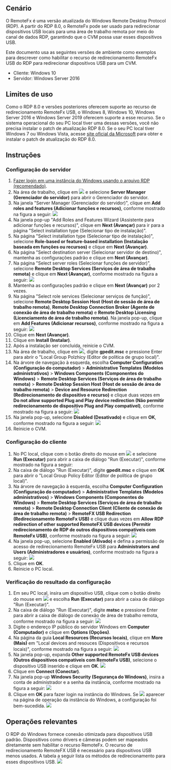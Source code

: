 ## Cenário

O RemoteFx é uma versão atualizada do Windows Remote Desktop Protocol (RDP). A partir do RDP 8.0, o RemoteFx pode ser usado para redirecionar dispositivos USB locais para uma área de trabalho remota por meio do canal de dados RDP, garantindo que o CVM possa usar esses dispositivos USB.

Este documento usa as seguintes versões de ambiente como exemplos para descrever como habilitar o recurso de redirecionamento RemoteFx USB do RDP para redirecionar dispositivos USB para um CVM.
- Cliente: Windows 10
- Servidor: Windows Server 2016

## Limites de uso

Como o RDP 8.0 e versões posteriores oferecem suporte ao recurso de redirecionamento RemoteFx USB, o Windows 8, Windows 10, Windows Server 2016 e Windows Server 2019 oferecem suporte a esse recurso. Se o sistema operacional do seu PC local tiver uma dessas versões, você não precisa instalar o patch de atualização RDP 8.0. Se o seu PC local tiver Windows 7 ou Windows Vista, acesse [site oficial da Microsoft](https://support.microsoft.com/en-us) para obter e instalar o patch de atualização do RDP 8.0.


## Instruções

### Configuração do servidor

1. [Fazer login em uma instância do Windows usando o arquivo RDP (recomendado)](https://intl.cloud.tencent.com/document/product/213/5435).
2. Na área de trabalho, clique em <img src="https://main.qcloudimg.com/raw/ab9a3a22baf69f63a90a43476f12db94.png" style="margin: 0;"></img> e selecione **Server Manager (Gerenciador do servidor)** para abrir o Gerenciador do servidor.
3. Na janela "Server Manager (Gerenciador do servidor)", clique em **Add roles and features (Adicionar funções e recursos)**, conforme mostrado na figura a seguir:
![](https://main.qcloudimg.com/raw/4ee64b60cf2993013698c2f641ea8dc1.png)
4. Na janela pop-up "Add Roles and Features Wizard (Assistente para adicionar funções e recursos)", clique em **Next (Avançar)** para ir para a página "Select installation type (Selecionar tipo de instalação)".
5. Na página "Select installation type (Selecionar tipo de instalação)", selecione **Role-based or feature-based installation (Instalação baseada em funções ou recursos)** e clique em **Next (Avançar)**.
6. Na página "Select destination server (Selecionar servidor de destino)", mantenha as configurações padrão e clique em **Next (Avançar)**.
7. Na página "Select server roles (Selecionar funções de servidor)", selecione **Remote Desktop Services (Serviços de área de trabalho remota)** e clique em **Next (Avançar)**, conforme mostrado na figura a seguir:
![](https://main.qcloudimg.com/raw/76481a67eb8aa5b98e2e8a8de5895263.png)
8. Mantenha as configurações padrão e clique em **Next (Avançar)** por 2 vezes.
9. Na página "Select role services (Selecionar serviços de função)", selecione **Remote Desktop Session Host (Host de sessão de área de trabalho remota)**, **Remote Desktop Connection Broker (Agente de conexão de área de trabalho remota)** e **Remote Desktop Licensing (Licenciamento de área de trabalho remota)**. Na janela pop-up, clique em **Add Features (Adicionar recursos)**, conforme mostrado na figura a seguir:
![](https://main.qcloudimg.com/raw/38d46bf2c391f82684c5c82c439df3ec.png)
10. Clique em **Next (Avançar)**.
11. Clique em **Install (Instalar)**.
12. Após a instalação ser concluída, reinicie o CVM.
13. Na área de trabalho, clique em <img src="https://main.qcloudimg.com/raw/330624bafb194914948c8ebd9e47334d.png" style="margin: 0;"></img>, digite **gpedit.msc** e pressione Enter para abrir o "Local Group Polzhicy (Editor de política de grupo local)".
14. Na árvore de navegação à esquerda, escolha **Computer Configuration (Configuração do computador)** > **Administrative Templates (Modelos administrativos)** > **Windows Components (Componentes do Windows)** > **Remote Desktop Services (Serviços de área de trabalho remota)** > **Remote Desktop Session Host (Host de sessão de área de trabalho remota)** > **Device and Resource Redirection (Redirecionamento de dispositivo e recurso)** e clique duas vezes em **Do not allow supported Plug and Play device redirection (Não permitir redirecionamento de dispositivo Plug and Play compatível)**, conforme mostrado na figura a seguir:
![](https://main.qcloudimg.com/raw/9d62d199cb34482f6c80f3dddb47bb0e.png)
15. Na janela pop-up, selecione **Disabled (Desativado)** e clique em **OK**, conforme mostrado na figura a seguir:
![](https://main.qcloudimg.com/raw/a76cf6ec239df644f6905eca7de3a2bd.png)
16. Reinicie o CVM.


### Configuração do cliente

1. No PC local, clique com o botão direito do mouse em <img src="https://main.qcloudimg.com/raw/6e36af2ceb4604b81de13cb42f30e859.png" style="margin: 0;"></img> e selecione **Run (Executar)** para abrir a caixa de diálogo "Run (Executar)", conforme mostrado na figura a seguir:
2. Na caixa de diálogo "Run (Executar)", digite **gpedit.msc** e clique em **OK** para abrir o "Local Group Policy Editor (Editor de política de grupo local)".
3. Na árvore de navegação à esquerda, escolha **Computer Configuration (Configuração do computador)** > **Administrative Templates (Modelos administrativos)** > **Windows Components (Componentes do Windows)** > **Remote Desktop Services (Serviços de área de trabalho remota)** > **Remote Desktop Connection Client (Cliente de conexão de área de trabalho remota)** > **RemoteFX USB Redirection (Redirecionamento RemoteFx USB)** e clique duas vezes em **Allow RDP redirection of other supported RemoteFX USB devices (Permitir redirecionamento de RDP de outros dispositivos compatíveis com RemoteFx USB)**, conforme mostrado na figura a seguir:
![](https://main.qcloudimg.com/raw/e65d8e43fcf5531c701d08e257daa20f.png)
4. Na janela pop-up, selecione **Enabled (Ativado)** e defina a permissão de acesso de redirecionamento RemoteFx USB para **Administrators and Users (Administradores e usuários)**, conforme mostrado na figura a seguir:
![](https://main.qcloudimg.com/raw/8fc197ed25e82d2f85ad32144b197a06.png)
5. Clique em **OK**.
6. Reinicie o PC local.

### Verificação do resultado da configuração

1. Em seu PC local, insira um dispositivo USB, clique com o botão direito do mouse em <img src="https://main.qcloudimg.com/raw/6e36af2ceb4604b81de13cb42f30e859.png" style="margin: 0;"></img> e escolha **Run (Executar)** para abrir a caixa de diálogo "Run (Executar)".
2. Na caixa de diálogo "Run (Executar)", digite **mstsc** e pressione Enter para abrir a caixa de diálogo de conexão de área de trabalho remota, conforme mostrado na figura a seguir:
![](https://main.qcloudimg.com/raw/5478a5d46f6825cdfe604600a1391f4d.png)
3. Digite o endereço IP público do servidor Windows em **Computer (Computador)** e clique em **Options (Opções)**.
4. Na página da guia **Local Resources (Recursos locais)**, clique em **More (Mais)** em "Local devices and resouces (Dispositivos e recursos locais)", conforme mostrado na figura a seguir:
![](https://main.qcloudimg.com/raw/f9c676bba12a01e029d727d9771faa38.png)
5. Na janela pop-up, expanda **Other supported RemoteFx USB devices (Outros dispositivos compatíveis com RemoteFx USB)**, selecione o dispositivo USB inserido e clique em **OK**.
![](https://main.qcloudimg.com/raw/681b010102c112bd99309c2c325d53c2.png)
6. Clique em **Connect (Conectar)**.
7. Na janela pop-up **Windows Security (Segurança do Windows)**, insira a conta de administrador e a senha da instância, conforme mostrado na figura a seguir:
![](https://main.qcloudimg.com/raw/f87c5e1240ce07fe0ac28b48d88e61fd.png)
8. Clique em **OK** para fazer login na instância do Windows.
Se <img src="https://main.qcloudimg.com/raw/73fe2b3cfa740517e44e4596a222840a.png" style="margin: 0;"></img> aparecer na página de operação da instância do Windows, a configuração foi bem-sucedida.
![](https://main.qcloudimg.com/raw/af5b70150d4032a29e1ded2db75858b6.png)


## Operações relevantes

O RDP do Windows fornece conexão otimizada para dispositivos USB padrão. Dispositivos como drivers e câmeras podem ser mapeados diretamente sem habilitar o recurso RemoteFx. O recurso de redirecionamento RemoteFX USB é necessário para dispositivos USB menos usados. A tabela a seguir lista os métodos de redirecionamento para esses dispositivos USB.
![](https://main.qcloudimg.com/raw/715de06c08753eefe6e4ff5cc3bca270.png)

